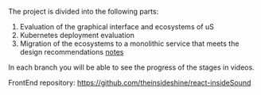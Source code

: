 The project is divided into the following parts:
1) Evaluation of the graphical interface and ecosystems of uS
2) Kubernetes deployment evaluation
3) Migration of the ecosystems to a monolithic service that meets the design recommendations [notes](doc&)

In each branch you will be able to see the progress of the stages in videos.




FrontEnd repository: https://github.com/theinsideshine/react-insideSound
